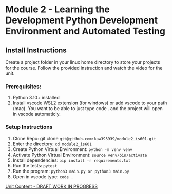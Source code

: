# Module 2 - Learning the Development Python Development Environment and Automated Testing

## Install Instructions
Create a project folder in your linux home directory to store your projects for the course.  Follow the provided instruction and watch the video for the unit.  

### Prerequisites:
1. Python 3.10+ installed
2. Install vscode WSL2 extension (for windows) or add vscode to your path (mac). You want to be able to just type code . and the project will open in vscode automaticly.

### Setup  Instructions
1. Clone Repo: git clone ```git@github.com:kaw393939/module2_is601.git```
2. Enter the directory: ```cd module2_is601```
3. Create Python Virtual Environment: ```python -m venv venv``` 
4. Activate Python Virtual Environment: ```source venv/bin/activate```
5. Install dependencies:  ```pip install -r requirements.txt```
6. Run the tests: ```pytest```
7. Run the program: ```python3 main.py or python3 main.py```
8. Open in vscode type: ```code .```


[Unit Content - DRAFT WORK IN PROGRESS](unit_content_draft.md)
